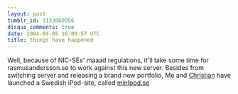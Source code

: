 ```yaml
---
layout: post
tumblr_id: 1133069956
disqus_comments: true
date: 2004-04-05 16:09:57 UTC
title: things have happened
---
```


Well, because of NIC-SEs' maaad regulations, it'll take some time for rasmusandersson.se to work against this new server. Besides from switching server and releasing a brand new portfolio, Me and <a href="http://www.24supreme.com/" target="_blank">Christian</a> have launched a Swedish iPod-site, called <a href="http://minipod.se/" target="_blank">minIpod.se</a>

